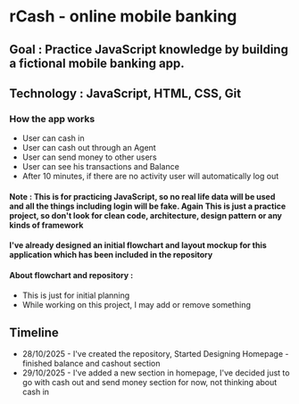 # rCash - online mobile banking

## Goal : Practice JavaScript knowledge by building a fictional mobile banking app.

## Technology : JavaScript, HTML, CSS, Git

### How the app works

- User can cash in
- User can cash out through an Agent
- User can send money to other users
- User can see his transactions and Balance
- After 10 minutes, if there are no activity user will automatically log out

#### Note : This is for practicing JavaScript, so no real life data will be used and all the things including login will be fake. Again This is just a practice project, so don't look for clean code, architecture, design pattern or any kinds of framework

#### I've already designed an initial flowchart and layout mockup for this application which has been included in the repository

#### About flowchart and repository :

- This is just for initial planning
- While working on this project, I may add or remove something

## Timeline

- 28/10/2025 - I've created the repository, Started Designing Homepage - finished balance and cashout section
- 29/10/2025 - I've added a new section in homepage, I've decided just to go with cash out and send money section for now, not thinking about cash in 
